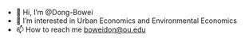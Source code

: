- 👋 Hi, I’m @Dong-Bowei
- 👀 I’m interested in Urban Economics and Environmental Economics
- 📫 How to reach me boweidon@ou.edu

<!---
Dong-Bowei/Dong-Bowei is a ✨ special ✨ repository because its `README.md` (this file) appears on your GitHub profile.
You can click the Preview link to take a look at your changes.
--->
